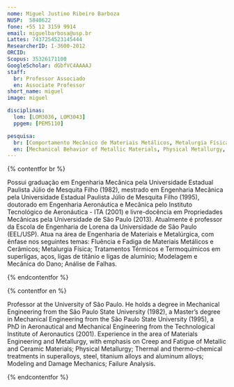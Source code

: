 ```yaml
---
nome: Miguel Justino Ribeiro Barboza
NUSP:  5840622
fone: +55 12 3159 9914
email: miguelbarbosa@usp.br
Lattes: 7437254523145444
ResearcherID: I-3600-2012
ORCID:
Scopus: 35326171100
GoogleScholar: dGbfVC4AAAAJ
staff:
  br: Professor Associado
  en: Associate Professor
short_name: miguel
image: miguel

disciplinas:
  lom: [LOM3036, LOM3043]
  ppgem: [PEM5110]

pesquisa:
  br: [Comportamento Mecânico de Materiais Metálicos, Metalurgia Física, Tratamentos Térmicos e Termoquímicos, Modelagem e Mecânica do Dano, Análise de Falhas]
  en: [Mechanical Behavior of Metallic Materials, Physical Metallurgy, Thermal and thermochemical treatments, Modelling and Damage Mechanics, Failure Analysis]
---
```


{% contentfor br %}

Possui graduação em Engenharia Mecânica pela Universidade Estadual Paulista Júlio de Mesquita Filho (1982), mestrado em Engenharia Mecânica pela Universidade Estadual Paulista Júlio de Mesquita Filho (1995), doutorado em Engenharia Aeronáutica e Mecânica pelo Instituto Tecnológico de Aeronáutica - ITA (2001) e livre-docência em Propriedades Mecânicas pela Universidade de São Paulo (2013). Atualmente é professor da Escola de Engenharia de Lorena da Universidade de São Paulo (EEL/USP). Atua na área de Engenharia de Materiais e Metalúrgica, com ênfase nos seguintes temas: Fluência e Fadiga de Materiais Metálicos e Cerâmicos; Metalurgia Física; Tratamentos Térmicos e Termoquímicos em superligas, aços, ligas de titânio e ligas de alumínio; Modelagem e Mecânica do Dano; Análise de Falhas.

{% endcontentfor %}

{% contentfor en %}

Professor at the University of São Paulo. He holds a degree in Mechanical Engineering from the São Paulo State University (1982), a Master’s degree in Mechanical Engineering from the São Paulo State University (1995), a PhD in Aeronautical and Mechanical Engineering from the Technological Institute of Aeronautics (2001). Experience in the area of Materials Engineering and Metallurgy, with emphasis on Creep and Fatigue of Metallic and Ceramic Materials; Physical Metallurgy; Thermal and thermo-chemical treatments in superalloys, steel, titanium alloys and aluminum alloys; Modeling and Damage Mechanics; Failure Analysis.

{% endcontentfor %}
